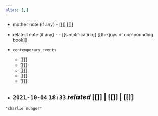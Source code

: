 ```yaml
---
alias: [,]
---
```

- mother note (if any)
		- [[]] [[]]
- related note (if any) -
		- [[simplification]] [[the joys of compounding book]]
- `contemporary events`
	- [[]]
	- [[]]
	- [[]]
	- [[]]
	- [[]]

- `2021-10-04`  `18:33` _related_ [[]] | [[]] | [[]]
	- 

```query
"charlie munger"
```